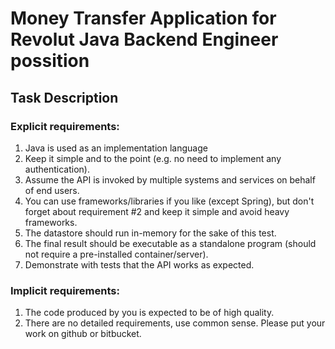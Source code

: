 # Money Transfer Application for Revolut Java Backend Engineer possition

## Task Description

### Explicit requirements:
1. Java is used as an implementation language
2. Keep it simple and to the point (e.g. no need to implement any authentication).
3. Assume the API is invoked by multiple systems and services on behalf of end users.
4. You can use frameworks/libraries if you like (except Spring), but don't forget about
requirement #2 and keep it simple and avoid heavy frameworks.
5. The datastore should run in-memory for the sake of this test.
6. The final result should be executable as a standalone program (should not require a
pre-installed container/server).
7. Demonstrate with tests that the API works as expected.

### Implicit requirements:
1. The code produced by you is expected to be of high quality.
2. There are no detailed requirements, use common sense.
Please put your work on github or bitbucket.

##

